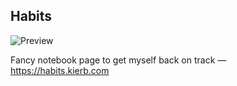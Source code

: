 ## Habits

![Preview]('./thumbnail.png')

Fancy notebook page to get myself back on track &mdash; https://habits.kierb.com
